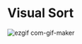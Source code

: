 # Visual Sort

![ezgif com-gif-maker](https://user-images.githubusercontent.com/85792168/205916991-fc243acd-059b-4d35-aa94-d8ebc1b04ee1.gif)
